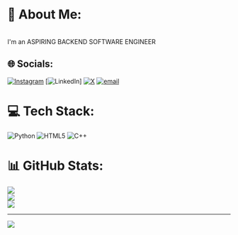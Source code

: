 # 💫 About Me:
<br style="color: blue; font-size: 100px;">I'm an ASPIRING BACKEND SOFTWARE ENGINEER<br>


## 🌐 Socials:
[![Instagram](https://img.shields.io/badge/Instagram-%23E4405F.svg?logo=Instagram&logoColor=white)](https://instagram.com/@rexyy.nvm) [![LinkedIn](https://img.shields.io/badge/LinkedIn-%230077B5.svg?logo=linkedin&logoColor=white)] [![X](https://img.shields.io/badge/X-black.svg?logo=X&logoColor=white)](https://x.com/@rexyy.nvm) [![email](https://img.shields.io/badge/Email-D14836?logo=gmail&logoColor=white)](mailto:kofirexnyarko@gmail.com) 

# 💻 Tech Stack:
![Python](https://img.shields.io/badge/python-3670A0?style=for-the-badge&logo=python&logoColor=ffdd54) ![HTML5](https://img.shields.io/badge/html5-%23E34F26.svg?style=for-the-badge&logo=html5&logoColor=white) ![C++](https://img.shields.io/badge/c++-%2300599C.svg?style=for-the-badge&logo=c%2B%2B&logoColor=white)
# 📊 GitHub Stats:
![](https://github-readme-stats.vercel.app/api?username=rexyy18&theme=dark&hide_border=false&include_all_commits=true&count_private=true)<br/>
![](https://nirzak-streak-stats.vercel.app/?user=rexyy18&theme=dark&hide_border=false)<br/>
![](https://github-readme-stats.vercel.app/api/top-langs/?username=rexyy18&theme=dark&hide_border=false&include_all_commits=true&count_private=true&layout=compact)

---
[![](https://visitcount.itsvg.in/api?id=rexyy18&icon=0&color=0)](https://visitcount.itsvg.in)

<!-- Proudly created with GPRM ( https://gprm.itsvg.in ) -->
